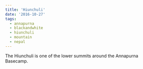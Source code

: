 ```yaml
---
title: 'Hiunchuli'
date: '2016-10-27'
tags:
  - annapurna
  - blackandwhite
  - hiunchuli
  - mountain
  - nepal
---
```


The Hiunchuli is one of the lower summits around the Annapurna Basecamp.
